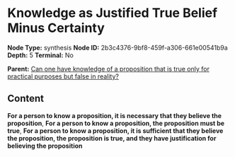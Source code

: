 # Knowledge as Justified True Belief Minus Certainty

**Node Type:** synthesis
**Node ID:** 2b3c4376-9bf8-459f-a306-661e00541b9a
**Depth:** 5
**Terminal:** No

**Parent:** [Can one have knowledge of a proposition that is true only for practical purposes but false in reality?](can-one-have-knowledge-of-a-proposition-that-is-true-only-for-practical-purposes-but-false-in-reality-antithesis-80300fdd-f2ff-48e5-aa0c-05d4a43b5bd1.md)

## Content

**For a person to know a proposition, it is necessary that they believe the proposition**, **For a person to know a proposition, the proposition must be true**, **For a person to know a proposition, it is sufficient that they believe the proposition, the proposition is true, and they have justification for believing the proposition**
